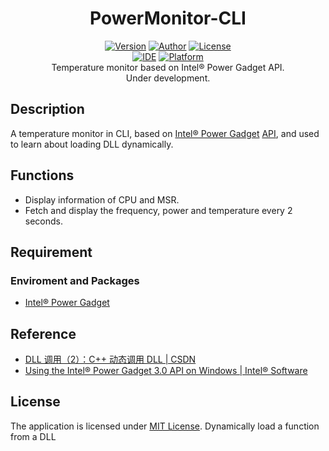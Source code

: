 <h1 align=center>PowerMonitor-CLI</h1>
<p align="center">
    <a href="https://github.com/lucka-me/PowerMonitor-CLI/commits/master"><img alt="Version" src="https://img.shields.io/badge/version-0.1-red.svg"/></a>
    <a href="https://lucka.moe"><img alt="Author" src="https://img.shields.io/badge/author-Lucka-5880C8.svg"/></a>
  <a href="./LICENSE"><img alt="License" src="https://img.shields.io/badge/license-MIT-A31F34.svg"/></a><br>
  <a href="https://www.visualstudio.com/zh-hans/vs/community/"><img alt="IDE" src="https://img.shields.io/badge/IDE-Visual_Studio_Community_2017-8662C2.svg"/></a>
  <a href="https://www.microsoft.com/zh-cn/windows/"><img alt="Platform" src="https://img.shields.io/badge/platform-Windows_CLI-000000.svg"/></a>
    <br/>
    Temperature monitor based on Intel® Power Gadget API.<br/>
    Under development.
</p>

## Description
A temperature monitor in CLI, based on [Intel® Power Gadget](https://software.intel.com/en-us/articles/intel-power-gadget-20) [API](https://software.intel.com/blogs/2014/01/07/using-the-intel-power-gadget-30-api-on-windows), and used to learn about loading DLL dynamically.

## Functions
- Display information of CPU and MSR.
- Fetch and display the frequency, power and temperature every 2 seconds.

## Requirement
### Enviroment and Packages
- [Intel® Power Gadget](https://software.intel.com/en-us/articles/intel-power-gadget-20)

## Reference
- [DLL 调用（2）：C++ 动态调用 DLL | CSDN](https://blog.csdn.net/ezhchai/article/details/78784815)
- [Using the Intel® Power Gadget 3.0 API on Windows | Intel® Software](https://software.intel.com/blogs/2014/01/07/using-the-intel-power-gadget-30-api-on-windows)

## License
The application is licensed under [MIT License](./LICENSE).
Dynamically load a function from a DLL
